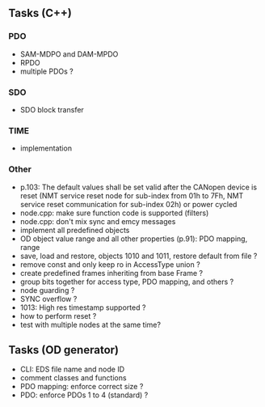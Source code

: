 ## Tasks (C++)
### PDO
- SAM-MDPO and DAM-MPDO
- RPDO
- multiple PDOs ?

### SDO
- SDO block transfer

### TIME
- implementation

### Other
- p.103: The default values shall be set valid after the CANopen device is reset (NMT service reset node for sub-index from 01h to 7Fh, NMT service reset communication for sub-index 02h) or power cycled
- node.cpp: make sure function code is supported (filters)
- node.cpp: don't mix sync and emcy messages
- implement all predefined objects
- OD object value range and all other properties (p.91): PDO mapping, range
- save, load and restore, objects 1010 and 1011, restore default from file ?
- remove const and only keep ro in AccessType union ?
- create predefined frames inheriting from base Frame ?
- group bits together for access type, PDO mapping, and others ?
- node guarding ?
- SYNC overflow ?
- 1013: High res timestamp supported ?
- how to perform reset ?
- test with multiple nodes at the same time?

## Tasks (OD generator)
- CLI: EDS file name and node ID
- comment classes and functions
- PDO mapping: enforce correct size ?
- PDO: enforce PDOs 1 to 4 (standard) ?
